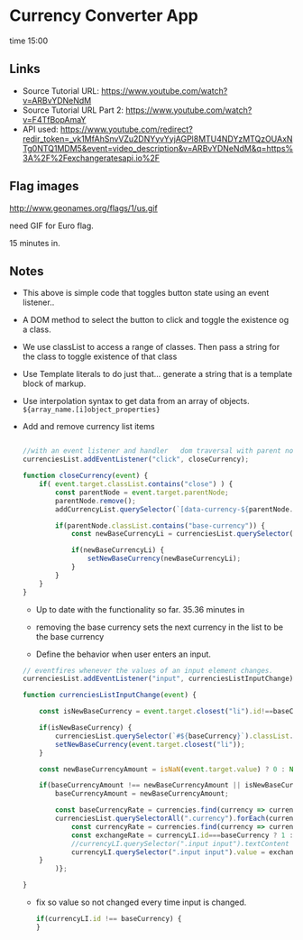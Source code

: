 # Currency Converter App

time 15:00

## Links

+ Source Tutorial URL:  https://www.youtube.com/watch?v=ARBvYDNeNdM
+ Source Tutorial URL Part 2: https://www.youtube.com/watch?v=F4TfBopAmaY
+ API used: https://www.youtube.com/redirect?redir_token=_vk1MfAhSnvVZu2DNYyvYyjAGPl8MTU4NDYzMTQzOUAxNTg0NTQ1MDM5&event=video_description&v=ARBvYDNeNdM&q=https%3A%2F%2Fexchangeratesapi.io%2F

## Flag images 
http://www.geonames.org/flags/1/us.gif 

need GIF for Euro flag.

15 minutes in.

## Notes 

+ This above is simple code that toggles button state using an event listener.. 

+ A DOM method to select the button to click and toggle the existence og a class.

+ We use classList to access a range of classes.  Then pass a string for the class to toggle existence of that class

+ Use Template literals to do just that... generate a string that is a template block of markup.

+ Use interpolation syntax to get data from an array of objects.  ```${array_name.[i]object_properties}```


+ Add and remove currency list items

    ```javascript

    //with an event listener and handler   dom traversal with parent node. 
    currenciesList.addEventListener("click", closeCurrency);

    function closeCurrency(event) {
        if( event.target.classList.contains("close") ) {
            const parentNode = event.target.parentNode;
            parentNode.remove();
            addCurrencyList.querySelector(`[data-currency-${parentNode.id}]`).classList.remove('disabled');

            if(parentNode.classList.contains("base-currency")) {
                const newBaseCurrencyLi = currenciesList.querySelector(".currency");

                if(newBaseCurrencyLi) {
                    setNewBaseCurrency(newBaseCurrencyLi);
                }
            }
        }
    }

    ```
    + Up to date with the functionality so far.  35.36 minutes in

    + removing the base currency sets the next currency in the list to be the base currency

    + Define the behavior when user enters an input.

    ```javascript    
    // eventfires whenever the values of an input element changes. 
    currenciesList.addEventListener("input", currenciesListInputChange);

    function currenciesListInputChange(event) {

        const isNewBaseCurrency = event.target.closest("li").id!==baseCurrency;

        if(isNewBaseCurrency) {
            currenciesList.querySelector(`#${baseCurrency}`).classList.remove("base-currency");
            setNewBaseCurrency(event.target.closest("li"));
        }

        const newBaseCurrencyAmount = isNaN(event.target.value) ? 0 : Number(event.target.value);

        if(baseCurrencyAmount !== newBaseCurrencyAmount || isNewBaseCurrency) {
            baseCurrencyAmount = newBaseCurrencyAmount;

            const baseCurrencyRate = currencies.find(currency => currency.abbreviation === baseCurrency).rate
            currenciesList.querySelectorAll(".currency").forEach(currencyLI => {
                const currencyRate = currencies.find(currency => currency.abbreviation===currencyLI.id).rate;
                const exchangeRate = currencyLI.id===baseCurrency ? 1 : (currencyRate/baseCurrencyRate).toFixed(4);
                //currencyLI.querySelector(".input input").textContent = `1 ${baseCurrency} = ${exchangeRate} ${currencyLI.id}`;
                currencyLI.querySelector(".input input").value = exchangeRate*baseCurrencyAmount !==0 ?(exchangeRate*baseCurrencyAmount).toFixed(4) : "";
        }
            )};

    }
    ```

    + fix so value so not changed every time input is changed.

        ```javascript
        if(currencyLI.id !== baseCurrency) {
        }
        ```
    
